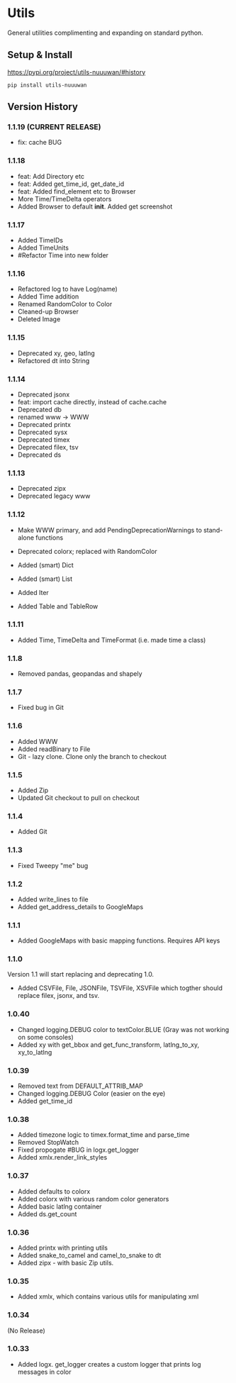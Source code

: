 # Utils

General utilities complimenting and expanding on standard python.

## Setup & Install

https://pypi.org/project/utils-nuuuwan/#history

```
pip install utils-nuuuwan
```

## Version History

### 1.1.19 (CURRENT RELEASE)
* fix: cache BUG


### 1.1.18 
* feat: Add Directory etc
* feat: Added get_time_id, get_date_id
* feat: Added find_element etc to Browser 
* More Time/TimeDelta operators
* Added Browser to default __init__. Added get screenshot 


### 1.1.17 
* Added TimeIDs 
* Added TimeUnits 
* #Refactor Time into new folder 

### 1.1.16 

* Refactored log to have Log(name)
* Added Time addition 
* Renamed RandomColor to Color
* Cleaned-up Browser
* Deleted Image

### 1.1.15 

* Deprecated xy, geo, latlng
* Refactored dt into String

### 1.1.14 

* Deprecated jsonx
* feat: import cache directly, instead of cache.cache
* Deprecated db
* renamed www -> WWW
* Deprecated printx
* Deprecated sysx
* Deprecated timex
* Deprecated filex, tsv
* Deprecated ds

### 1.1.13 

* Deprecated zipx
* Deprecated legacy www

### 1.1.12 

* Make WWW primary, and add PendingDeprecationWarnings to stand-alone functions

* Deprecated colorx; replaced with RandomColor

* Added (smart) Dict
* Added (smart) List
* Added Iter
* Added Table and TableRow

### 1.1.11 

* Added Time, TimeDelta and TimeFormat (i.e. made time a class)

### 1.1.8 

* Removed pandas, geopandas and shapely

### 1.1.7

* Fixed bug in Git

### 1.1.6

* Added WWW
* Added readBinary to File
* Git - lazy clone. Clone only the branch to checkout

### 1.1.5

* Added Zip
* Updated Git checkout to pull on checkout

### 1.1.4

* Added Git

### 1.1.3

* Fixed Tweepy "me" bug

### 1.1.2

* Added write_lines to file
* Added get_address_details to GoogleMaps

### 1.1.1

* Added GoogleMaps with basic mapping functions. Requires API keys

### 1.1.0

Version 1.1 will start replacing and deprecating 1.0.

* Added CSVFile, File, JSONFile, TSVFile, XSVFile which togther should replace filex, jsonx, and tsv.

### 1.0.40
* Changed logging.DEBUG color to  textColor.BLUE (Gray was not working on some consoles)
* Added xy with get_bbox and get_func_transform, latlng_to_xy, xy_to_latlng

### 1.0.39

* Removed text from DEFAULT_ATTRIB_MAP
* Changed logging.DEBUG Color (easier on the eye)
* Added get_time_id

### 1.0.38

* Added timezone logic to timex.format_time and parse_time
* Removed StopWatch
* Fixed propogate #BUG in logx.get_logger
* Added xmlx.render_link_styles

### 1.0.37

* Added defaults to colorx
* Added colorx with various random color generators
* Added basic latlng container
* Added ds.get_count

### 1.0.36

* Added printx with printing utils
* Added snake_to_camel and camel_to_snake to dt
* Added zipx - with basic Zip utils.

### 1.0.35

* Added xmlx, which contains various utils for manipulating xml

### 1.0.34
(No Release)

### 1.0.33

* Added logx. get_logger creates a custom logger that prints log messages in color
